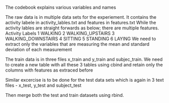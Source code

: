 The codebook explains various variables and names

The raw data is in multiple data sets for the experiement. 
It contains the activity labele in activity_lables.txt and features in features.txt
While the activity lables are straight forwards as below; there are multiple features.
Activity Labels
1 WALKING
2 WALKING_UPSTAIRS
3 WALKING_DOWNSTAIRS
4 SITTING
5 STANDING
6 LAYING
We need to extract only the variables that are measuring the mean and standard deviation of each measurement

The train data is in three files x_train and y_train and subjec_train. We need to create a new table with all these 3 tables using cbind and retain only the columns with features as extraced before

Similar excercise is to be done for the test data sets which is again in 3 text files - x_test, y_test and subject_test

Then merge both the test and train datasets using rbind.





